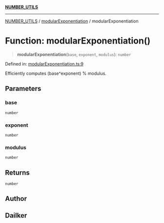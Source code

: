 [**NUMBER_UTILS**](../../README.md)

***

[NUMBER_UTILS](../../README.md) / [modularExponentiation](../README.md) / modularExponentiation

# Function: modularExponentiation()

> **modularExponentiation**(`base`, `exponent`, `modulus`): `number`

Defined in: [modularExponentiation.ts:9](https://github.com/dailker/everyutil/blob/eec8191ac77814ae7059b0b875a0b45726d5172e/src/number/modularExponentiation.ts#L9)

Efficiently computes (base^exponent) % modulus.

## Parameters

### base

`number`

### exponent

`number`

### modulus

`number`

## Returns

`number`

## Author

## Dailker
